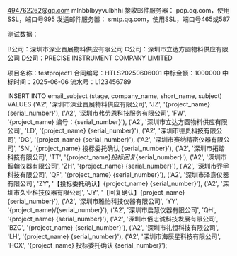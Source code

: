 494762262@qq.com mlnbblbyyvulbhhi
接收邮件服务器： pop.qq.com，使用SSL，端口号995
发送邮件服务器： smtp.qq.com，使用SSL，端口号465或587


测试数据：

B公司：深圳市深业晋展物料供应有限公司
C公司：深圳市立达方圆物料供应有限公司
D公司：PRECISE INSTRUMENT COMPANY LIMITED

项目名称：testproject1
合同编号：HTLS20250606001
中标金额：1000000
中标时间：2025-06-06
流水号：L123456789


INSERT INTO email_subject (stage, company_name, short_name, subject)
VALUES
    ('A2', '深圳市深业晋展物料供应有限公司', 'JZ', '{project_name} {serial_number}'),
    ('A2', '深圳市弗劳恩科技服务有限公司', 'FW', '{project_name} 编号：{serial_number}'), 
    ('A2', '深圳市立达方圆物料供应有限公司', 'LD', '{project_name} {serial_number}'),
    ('A2', '深圳市德贯科技有限公司', 'DG', '{project_name} {serial_number}'),
    ('A2', '深圳市赛纳精密仪器有限公司', 'SN', '{project_name} 投标委托确认 {serial_number}'),
    ('A2', '深圳市拓踏科技有限公司', 'TT', '{project_name}_投标回复_{serial_number}'),
    ('A2', '深圳市智翰仪器有限公司', 'ZH', '{project_name} {serial_number}'),
    ('A2', '深圳市乔孚科技有限公司', 'QF', '{project_name} {serial_number}'),
    ('A2', '深圳市泽意仪器有限公司', 'ZY', '【投标委托确认】{project_name} {serial_number}'),
    ('A2', '深圳市久业科技仪器有限公司', 'JY', '【回复确认】{project_name} {serial_number}'),
    ('A2', '深圳市雅怡科技仪器有限公司', 'YY', '{project_name}/{serial_number}'),
    ('A2', '深圳市启慧仪器有限公司', 'QH', '{project_name} {serial_number}'),
    ('A2', '深圳市佰志诚科技发展有限公司', 'BZC', '{project_name} {serial_number}'),
    ('A2', '深圳市礼恒科技有限公司', 'LH', '{project_name} {serial_number}'),
    ('A2', '深圳市海辰星科技有限公司', 'HCX', '{project_name} 投标委托确认 {serial_number}');